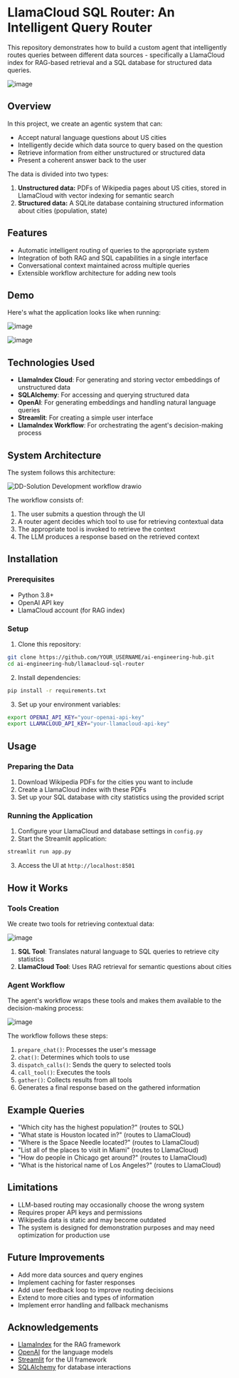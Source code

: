 # LlamaCloud SQL Router: An Intelligent Query Router

This repository demonstrates how to build a custom agent that intelligently routes queries between different data sources - specifically a LlamaCloud index for RAG-based retrieval and a SQL database for structured data queries.

![image](https://github.com/user-attachments/assets/9f74b35a-8b50-44a3-91d1-3803edfd0a6f)


## Overview

In this project, we create an agentic system that can:
- Accept natural language questions about US cities
- Intelligently decide which data source to query based on the question
- Retrieve information from either unstructured or structured data
- Present a coherent answer back to the user

The data is divided into two types:
1. **Unstructured data:** PDFs of Wikipedia pages about US cities, stored in LlamaCloud with vector indexing for semantic search
2. **Structured data:** A SQLite database containing structured information about cities (population, state)

## Features

- Automatic intelligent routing of queries to the appropriate system
- Integration of both RAG and SQL capabilities in a single interface
- Conversational context maintained across multiple queries
- Extensible workflow architecture for adding new tools

## Demo

Here's what the application looks like when running:

![image](https://github.com/user-attachments/assets/a9eadc36-5f9e-4450-9eac-f071887ab497)




![image](https://github.com/user-attachments/assets/4b0d4294-e5e3-4a0f-b42b-7a2323daa3fa)



## Technologies Used

- **LlamaIndex Cloud**: For generating and storing vector embeddings of unstructured data
- **SQLAlchemy**: For accessing and querying structured data
- **OpenAI**: For generating embeddings and handling natural language queries
- **Streamlit**: For creating a simple user interface
- **LlamaIndex Workflow**: For orchestrating the agent's decision-making process

## System Architecture

The system follows this architecture:

![DD-Solution Development workflow drawio](https://github.com/user-attachments/assets/cabde8bf-8812-4ed6-bc88-084f3d5a142f)



The workflow consists of:
1. The user submits a question through the UI
2. A router agent decides which tool to use for retrieving contextual data
3. The appropriate tool is invoked to retrieve the context
4. The LLM produces a response based on the retrieved context

## Installation

### Prerequisites
- Python 3.8+
- OpenAI API key
- LlamaCloud account (for RAG index)

### Setup

1. Clone this repository:
```bash
git clone https://github.com/YOUR_USERNAME/ai-engineering-hub.git
cd ai-engineering-hub/llamacloud-sql-router
```

2. Install dependencies:
```bash
pip install -r requirements.txt
```

3. Set up your environment variables:
```bash
export OPENAI_API_KEY="your-openai-api-key"
export LLAMACLOUD_API_KEY="your-llamacloud-api-key"
```

## Usage

### Preparing the Data

1. Download Wikipedia PDFs for the cities you want to include
2. Create a LlamaCloud index with these PDFs
3. Set up your SQL database with city statistics using the provided script

### Running the Application

1. Configure your LlamaCloud and database settings in `config.py`
2. Start the Streamlit application:
```bash
streamlit run app.py
```

3. Access the UI at `http://localhost:8501`

## How it Works

### Tools Creation

We create two tools for retrieving contextual data:

![image](https://github.com/user-attachments/assets/1c124c0f-7d25-497a-bf64-a4c4f4e92b65)


1. **SQL Tool**: Translates natural language to SQL queries to retrieve city statistics
2. **LlamaCloud Tool**: Uses RAG retrieval for semantic questions about cities

### Agent Workflow

The agent's workflow wraps these tools and makes them available to the decision-making process:

![image](https://github.com/user-attachments/assets/19828e39-12ce-4c3f-8703-9fcc728e48da)


The workflow follows these steps:
1. `prepare_chat()`: Processes the user's message
2. `chat()`: Determines which tools to use
3. `dispatch_calls()`: Sends the query to selected tools
4. `call_tool()`: Executes the tools
5. `gather()`: Collects results from all tools
6. Generates a final response based on the gathered information

## Example Queries

- "Which city has the highest population?" (routes to SQL)
- "What state is Houston located in?" (routes to LlamaCloud)
- "Where is the Space Needle located?" (routes to LlamaCloud)
- "List all of the places to visit in Miami" (routes to LlamaCloud)
- "How do people in Chicago get around?" (routes to LlamaCloud)
- "What is the historical name of Los Angeles?" (routes to LlamaCloud)


## Limitations

- LLM-based routing may occasionally choose the wrong system
- Requires proper API keys and permissions
- Wikipedia data is static and may become outdated
- The system is designed for demonstration purposes and may need optimization for production use

## Future Improvements

- Add more data sources and query engines
- Implement caching for faster responses
- Add user feedback loop to improve routing decisions
- Extend to more cities and types of information
- Implement error handling and fallback mechanisms



## Acknowledgements

- [LlamaIndex](https://github.com/run-llama/llama_index) for the RAG framework
- [OpenAI](https://openai.com/) for the language models
- [Streamlit](https://streamlit.io/) for the UI framework
- [SQLAlchemy](https://www.sqlalchemy.org/) for database interactions
